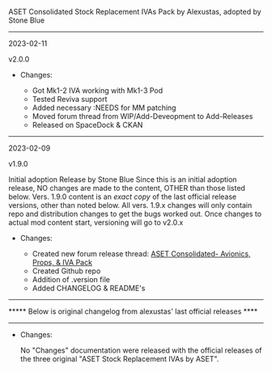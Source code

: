 
ASET Consolidated Stock Replacement IVAs Pack by Alexustas, adopted by Stone Blue

---------------------------------------------------------------------------------------------------------------------------------------------------
2023-02-11

v2.0.0

- Changes:

  - Got Mk1-2 IVA working with Mk1-3 Pod
  - Tested Reviva support
  - Added necessary :NEEDS for MM patching
  - Moved forum thread from WIP/Add-Deveopment to Add-Releases
  - Released on SpaceDock & CKAN
  
---------------------------------------------------------------------------------------------------------------------------------------------------
2023-02-09

v1.9.0

Initial adoption Release by Stone Blue
Since this is an initial adoption release, NO changes are made to the content, OTHER than those listed below.
Vers. 1.9.0 content is an *exact copy* of the last official release versions, other than noted below.
All vers. 1.9.x changes will only contain repo and distribution changes to get the bugs worked out.
Once changes to actual mod content start, versioning will go to v2.0.x

- Changes:

  - Created new forum release thread: [ASET Consolidated- Avionics, Props, & IVA Pack](https://forum.kerbalspaceprogram.com/index.php?/topic/211905-1125-181-aset-consolidated-avionics-props-iva-packs/)
  - Created Github repo
  - Addition of .version file
  - Added CHANGELOG & README's
  
---------------------------------------------------------------------------------------------------------------------------------------------------

*****  Below is original changelog from alexustas' last official releases ****

---------------------------------------------------------------------------------------------------------------------------------------------------

- Changes:

  No "Changes" documentation were released with the official releases of the three original "ASET Stock Replacement IVAs by ASET".
  